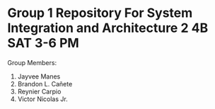 # Group 1 Repository For System Integration and Architecture 2 4B SAT 3-6 PM

Group Members:

1. Jayvee Manes
2. Brandon L. Cañete
3. Reynier Carpio
4. Victor Nicolas Jr.

